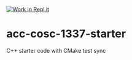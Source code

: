 [![Work in Repl.it](https://classroom.github.com/assets/work-in-replit-14baed9a392b3a25080506f3b7b6d57f295ec2978f6f33ec97e36a161684cbe9.svg)](https://classroom.github.com/online_ide?assignment_repo_id=3014828&assignment_repo_type=AssignmentRepo)
# acc-cosc-1337-starter
C++ starter code with CMake 
test sync 
